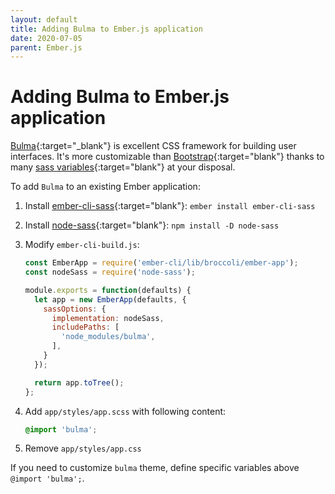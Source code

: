 ```yaml
---
layout: default
title: Adding Bulma to Ember.js application
date: 2020-07-05
parent: Ember.js
---
```


# Adding Bulma to Ember.js application

[Bulma](https://bulma.io){:target="_blank"} is excellent CSS framework for building user interfaces. It's more customizable than [Bootstrap](http://getbootstrap.com/){:target="blank"} thanks to many [sass variables](https://sass-lang.com/documentation/variables){:target="blank"} at your disposal.

To add `Bulma` to an existing Ember application:

1. Install [ember-cli-sass](https://github.com/adopted-ember-addons/ember-cli-sass){:target="blank"}: `ember install ember-cli-sass`
2. Install [node-sass](https://github.com/sass/node-sass){:target="blank"}: `npm install -D node-sass`
3. Modify `ember-cli-build.js`:

    ```javascript
    const EmberApp = require('ember-cli/lib/broccoli/ember-app');
    const nodeSass = require('node-sass');

    module.exports = function(defaults) {
      let app = new EmberApp(defaults, {
        sassOptions: {
          implementation: nodeSass,
          includePaths: [
            'node_modules/bulma',
          ],
        }
      });

      return app.toTree();
    };
    ```
4. Add `app/styles/app.scss` with following content:

    ```scss
    @import 'bulma';
    ```

5. Remove `app/styles/app.css`

If you need to customize `bulma` theme, define specific variables above `@import 'bulma';`.
